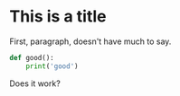 # This is a title

First, paragraph, doesn't have much to say.

``` python
def good():
	print('good')
```

Does it work?
